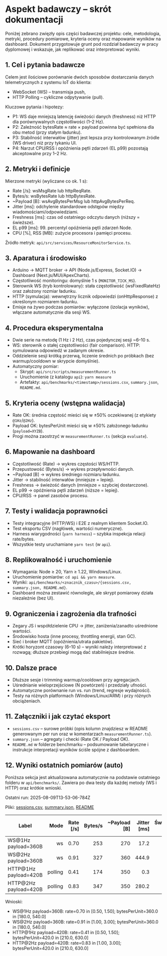 # Aspekt badawczy – skrót dokumentacji

Poniżej zebrano zwięzły opis części badawczej projektu: cele, metodologia, metryki, procedury pomiarowe, kryteria oceny oraz mapowanie wyników na dashboard. Dokument przygotowuje grunt pod rozdział badawczy w pracy dyplomowej i wskazuje, jak replikować oraz interpretować wyniki.

## 1. Cel i pytania badawcze

Celem jest ilościowe porównanie dwóch sposobów dostarczania danych telemetrycznych z systemu IoT do klienta:

- WebSocket (WS) – transmisja push,
- HTTP Polling – cykliczne odpytywanie (pull).

Kluczowe pytania i hipotezy:

- P1: WS daje mniejszą latencję świeżości danych (freshness) niż HTTP dla porównywalnych częstotliwości (1–2 Hz).
- P2: Zależność bytesRate ≈ rate × payload powinna być spełniona dla obu metod (przy stałym ładunku).
- P3: Stabilność interwałów (jitter) jest lepsza przy kontrolowanym źródle (WS driver) niż przy tykaniu UI.
- P4: Narzut CPU/RSS i opóźnienia pętli zdarzeń (EL p99) pozostają akceptowalne przy 1–2 Hz.

## 2. Metryki i definicje

Mierzone metryki (wyliczane co ok. 1 s):

- Rate [/s]: wsMsgRate lub httpReqRate.
- Bytes/s: wsBytesRate lub httpBytesRate.
- ~Payload [B]: wsAvgBytesPerMsg lub httpAvgBytesPerReq.
- Jitter [ms]: odchylenie standardowe odstępów między wiadomościami/odpowiedziami.
- Freshness [ms]: czas od ostatniego odczytu danych (niższy = świeższe).
- EL p99 [ms]: 99. percentyl opóźnienia pętli zdarzeń Node.
- CPU [%], RSS [MB]: zużycie procesora i pamięci procesu.

Źródło metryk: `api/src/services/ResourceMonitorService.ts`.

## 3. Aparatura i środowisko

- Arduino → MQTT broker → API (Node.js/Express, Socket.IO) → Dashboard (Next.js/MUI/ApexCharts).
- Częstotliwość monitoringu: domyślnie 1 s (`MONITOR_TICK_MS`).
- Sterownik WS (tryb kontrolowany): stała częstotliwość (wsFixedRateHz) oraz założony rozmiar ładunku.
- HTTP (symulacja): wewnętrzny licznik odpowiedzi (onHttpResponse) z określonym rozmiarem ładunku.
- Emisje na żywo podczas pomiarów: wyłączone (izolacja wyników), włączane automatycznie dla sesji WS.

## 4. Procedura eksperymentalna

- Dwie serie na metodę (1 Hz i 2 Hz), czas pojedynczej sesji ~6–10 s.
- WS: sterownik o stałej częstotliwości (fair comparison). HTTP: symulowana odpowiedź w zadanym okresie.
- Oddzielenie sesji krótką przerwą, liczenie średnich po próbkach (bez warmup/cooldown w skrypcie domyślnie).
- Automatyczny pomiar:
  - Skrypt: `api/src/scripts/measurementRunner.ts`
  - Uruchomienie (z katalogu `api`): `yarn measure`
  - Artefakty: `api/benchmarks/<timestamp>/sessions.csv`, `summary.json`, `README.md`.

## 5. Kryteria oceny (wstępna walidacja)

- Rate OK: średnia częstość mieści się w ±50% oczekiwanej (z etykiety `@1Hz`/`@2Hz`).
- Payload OK: bytesPerUnit mieści się w ±50% założonego ładunku (`payload=XYZB`).
- Progi można zaostrzyć w `measurementRunner.ts` (sekcja `evaluate`).

## 6. Mapowanie na dashboard

- Częstotliwość (Rate) → wykres częstości WS/HTTP.
- Przepustowość (Bytes/s) → wykres przepływności danych.
- ~Payload [B] → wykres średniego rozmiaru ładunku.
- Jitter → stabilność interwałów (mniejsze = lepiej).
- Freshness → świeżość danych (mniejsze = szybciej dostarczone).
- EL p99 → opóźnienia pętli zdarzeń (niższe = lepiej).
- CPU/RSS → panel zasobów procesu.

## 7. Testy i walidacja poprawności

- Testy integracyjne (HTTP/WS) i E2E z realnym klientem Socket.IO.
- Test eksportu CSV (nagłówek, wartości numeryczne).
- Harness wiarygodności (`yarn harness`) – szybka inspekcja relacji rate/bytes.
- Wszystkie testy uruchamiane `yarn test` (w `api`).

## 8. Replikowalność i uruchomienie

- Wymagania: Node ≥ 20, Yarn ≥ 1.22, Windows/Linux.
- Uruchomienie pomiarów: `cd api && yarn measure`.
- Wyniki: `api/benchmarks/<znacznik_czasu>/{sessions.csv, summary.json, README.md}`.
- Dashboard można zestawić równolegle, ale skrypt pomiarowy działa niezależnie (bez UI).

## 9. Ograniczenia i zagrożenia dla trafności

- Zegary JS i współdzielenie CPU → jitter, zaniżenia/zanadto uśrednione wartości.
- Środowisko hosta (inne procesy, throttling energii, stan GC).
- Sieć i broker MQTT (opóźnienia/utrata pakietów).
- Krótki horyzont czasowy (6–10 s) – wyniki należy interpretować z rozwagą; dłuższe przebiegi mogą dać stabilniejsze średnie.

## 10. Dalsze prace

- Dłuższe sesje i trimming warmup/cooldown przy agregacjach.
- Uśrednianie wieloprzejściowe (N powtórzeń) i przedziały ufności.
- Automatyczne porównanie run vs. run (trend, regresje wydajności).
- Testy na różnych platformach (Windows/Linux/ARM) i przy różnych obciążeniach.

## 11. Załączniki i jak czytać eksport

- `sessions.csv` – surowe próbki (opis kolumn znajdziesz w README generowanym per run oraz w komentarzach `measurementRunner.ts`).
- `summary.json` – agregaty i checki (Rate OK / Payload OK).
- `README.md` w folderze benchmarku – podsumowanie tabelaryczne i instrukcje interpretacji wyników ściśle spójne z dashboardem.

## 12. Wyniki ostatnich pomiarów (auto)

Poniższa sekcja jest aktualizowana automatycznie na podstawie ostatniego folderu w `api/benchmarks/`.
Zawiera po dwa testy dla każdej metody (WS i HTTP) oraz krótkie wnioski.

<!-- AUTO-RESULTS:BEGIN -->

Ostatni run: 2025-08-09T13-53-06-784Z

Pliki: [sessions.csv](../api/benchmarks/2025-08-09T13-53-06-784Z/sessions.csv), [summary.json](../api/benchmarks/2025-08-09T13-53-06-784Z/summary.json), [README](../api/benchmarks/2025-08-09T13-53-06-784Z/README.md)

| Label | Mode | Rate [/s] | Bytes/s | ~Payload [B] | Jitter [ms] | Świeżość [ms] | EL p99 [ms] | Rate OK | Payload OK |
|---|---:|---:|---:|---:|---:|---:|---:|:--:|:--:|
| WS@1Hz payload=360B | ws | 0.70 | 253 | 270 | 17.2 | 614 | 48.9 | ✅ | ✅ |
| WS@2Hz payload=360B | ws | 0.91 | 327 | 360 | 444.9 | 413 | 49.4 | ❌ | ✅ |
| HTTP@1Hz payload=420B | polling | 0.41 | 174 | 350 | 0.3 | 719 | 50.0 | ❌ | ✅ |
| HTTP@2Hz payload=420B | polling | 0.83 | 347 | 350 | 280.2 | 426 | 48.8 | ❌ | ✅ |

Wnioski:
- WS@1Hz payload=360B: rate=0.70 in [0.50, 1.50]; bytesPerUnit=360.0 in [180.0, 540.0]
- WS@2Hz payload=360B: rate=0.91 in [1.00, 3.00]; bytesPerUnit=360.0 in [180.0, 540.0]
- HTTP@1Hz payload=420B: rate=0.41 in [0.50, 1.50]; bytesPerUnit=420.0 in [210.0, 630.0]
- HTTP@2Hz payload=420B: rate=0.83 in [1.00, 3.00]; bytesPerUnit=420.0 in [210.0, 630.0]

<!-- AUTO-RESULTS:END -->
